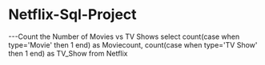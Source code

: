 # Netflix-Sql-Project
---Count the Number of Movies vs TV Shows
select count(case when type='Movie' then 1 end) as Moviecount,
count(case when type='TV Show' then 1 end) as TV_Show
from Netflix
